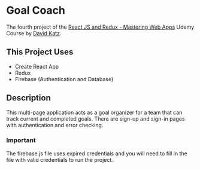 # Goal Coach
The fourth project of the [React JS and Redux - Mastering Web Apps](https://www.udemy.com/react-js-and-redux-mastering-web-apps/learn/v4/overview) Udemy Course by [David Katz](https://www.udemy.com/user/54cd8dd54e49b/).

## This Project Uses
- Create React App
- Redux
- Firebase (Authentication and Database)

## Description
This multi-page application acts as a goal organizer for a team that can track current and completed goals.
There are sign-up and sign-in pages with authentication and error checking.

### Important
The firebase.js file uses expired credentials and you will need to fill in the file with valid credentials to run the project.